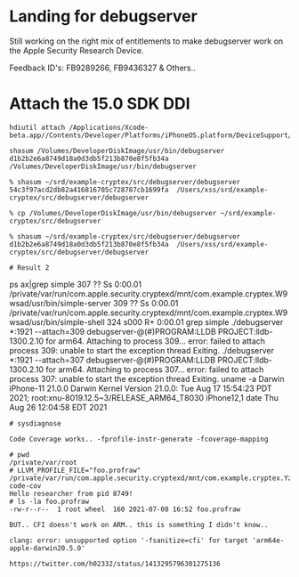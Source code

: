 # Landing for debugserver

Still working on the right mix of entitlements to make debugserver work on the Apple Security Research Device.

Feedback ID's: FB9289266, FB9436327 & Others.. 

# Attach the 15.0 SDK DDI
```
hdiutil attach /Applications/Xcode-beta.app//Contents/Developer/Platforms/iPhoneOS.platform/DeviceSupport/15.0/DeveloperDiskImage.dmg
```

```
shasum /Volumes/DeveloperDiskImage/usr/bin/debugserver
d1b2b2e6a8749d18a0d3db5f213b870e8f5fb34a  /Volumes/DeveloperDiskImage/usr/bin/debugserver
```
```
% shasum ~/srd/example-cryptex/src/debugserver/debugserver
54c3f97acd2db82a416816705c728787cb1699fa  /Users/xss/srd/example-cryptex/src/debugserver/debugserver
```
```
% cp /Volumes/DeveloperDiskImage/usr/bin/debugserver ~/srd/example-cryptex/src/debugserver
```
```
% shasum ~/srd/example-cryptex/src/debugserver/debugserver
d1b2b2e6a8749d18a0d3db5f213b870e8f5fb34a  /Users/xss/srd/example-cryptex/src/debugserver/debugserver

# Result 2
```
 ps ax|grep simple
  307   ??  Ss     0:00.01 /private/var/run/com.apple.security.cryptexd/mnt/com.example.cryptex.W9wsad/usr/bin/simple-server
  309   ??  Ss     0:00.01 /private/var/run/com.apple.security.cryptexd/mnt/com.example.cryptex.W9wsad/usr/bin/simple-shell
  324 s000  R+     0:00.01 grep simple
 ./debugserver *:1921 --attach=309
debugserver-@(#)PROGRAM:LLDB  PROJECT:lldb-1300.2.10
 for arm64.
Attaching to process 309...
error: failed to attach process 309: unable to start the exception thread
Exiting.
 ./debugserver *:1921 --attach=307
debugserver-@(#)PROGRAM:LLDB  PROJECT:lldb-1300.2.10
 for arm64.
Attaching to process 307...
error: failed to attach process 307: unable to start the exception thread
Exiting.
 uname -a
Darwin iPhone-11 21.0.0 Darwin Kernel Version 21.0.0: Tue Aug 17 15:54:23 PDT 2021; root:xnu-8019.12.5~3/RELEASE_ARM64_T8030 iPhone12,1
 date
Thu Aug 26 12:04:58 EDT 2021
```
# sysdiagnose
```

```
Code Coverage works.. -fprofile-instr-generate -fcoverage-mapping

# pwd
/private/var/root
# LLVM_PROFILE_FILE="foo.profraw" /private/var/run/com.apple.security.cryptexd/mnt/com.example.cryptex.YzdC1G/usr/bin/hello-code-cov
Hello researcher from pid 8749!
# ls -la foo.profraw
-rw-r--r--  1 root wheel  160 2021-07-08 16:52 foo.profraw
```
```
BUT.. CFI doesn't work on ARM.. this is something I didn't know..

clang: error: unsupported option '-fsanitize=cfi' for target 'arm64e-apple-darwin20.5.0'

https://twitter.com/h02332/status/1413295796301275136
```
